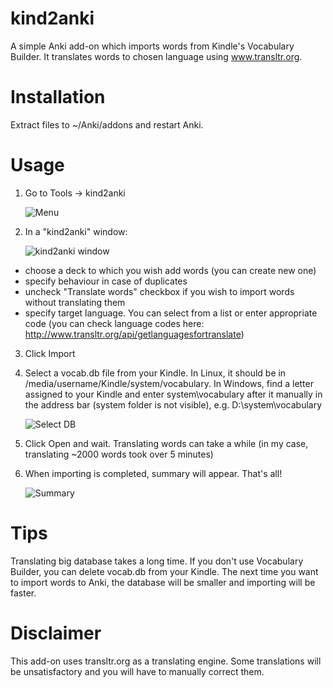 # kind2anki

A simple Anki add-on which imports words from Kindle's Vocabulary Builder. It translates words to chosen language using www.transltr.org.

# Installation

Extract files to ~/Anki/addons and restart Anki.

# Usage

1. Go to Tools -> kind2anki
 
   ![Menu](/../screenshots/1menu.png?raw=true)

2. In a "kind2anki" window:

   ![kind2anki window](/../screenshots/2kind2anki_window_2.png?raw=true)

 * choose a deck to which you wish add words (you can create new one)
 * specify behaviour in case of duplicates
 * uncheck "Translate words" checkbox if you wish to import words without translating them
 * specify target language. You can select from a list or enter appropriate code (you can check language codes here: http://www.transltr.org/api/getlanguagesfortranslate)

3. Click Import

4. Select a vocab.db file from your Kindle. In Linux, it should be in /media/username/Kindle/system/vocabulary. In Windows, find a letter assigned to your Kindle and enter system\vocabulary after it manually in the address bar (system folder is not visible), e.g. D:\system\vocabulary

   ![Select DB](/../screenshots/3select_db.png?raw=true)

5. Click Open and wait. Translating words can take a while (in my case, translating ~2000 words took over 5 minutes)
6. When importing is completed, summary will appear. That's all!

   ![Summary](/../screenshots/4import_complete.png?raw=true)

# Tips

Translating big database takes a long time. If you don't use Vocabulary Builder, you can delete vocab.db from your Kindle. The next time you want to import words to Anki, the database will be smaller and importing will be faster.

# Disclaimer

This add-on uses transltr.org as a translating engine. Some translations will be unsatisfactory and you will have to manually correct them.
